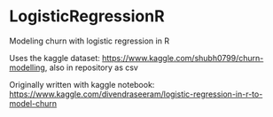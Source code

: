 # LogisticRegressionR
Modeling churn with logistic regression in R

Uses the kaggle dataset: https://www.kaggle.com/shubh0799/churn-modelling, also in repository as csv

Originally written with kaggle notebook: https://www.kaggle.com/divendraseeram/logistic-regression-in-r-to-model-churn


